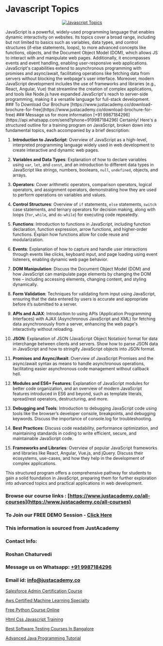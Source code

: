 # Javascript Topics

<p align="center">
  <a href="https://justacademy.co/course-detail/javascript-training">
    <img src="https://justacademy.co/storage2/course_image/1676636853_course_image.webp" alt="Javascript Topics">
  </a>
</p>
JavaScript is a powerful, widely-used programming language that enables dynamic interactivity on websites. Its topics cover a broad range, including but not limited to basics such as variables, data types, and control structures (if-else statements, loops), to more advanced concepts like functions, objects, and the Document Object Model (DOM), which allows JS to interact with and manipulate web pages. Additionally, it encompasses events and event handling, enabling user-responsive web applications. JavaScript's capabilities extend to asynchronous programming with promises and async/await, facilitating operations like fetching data from servers without blocking the webpage's user interface. Moreover, modern JavaScript development includes the use of frameworks and libraries (e.g., React, Angular, Vue) that streamline the creation of complex applications, and tools like Node.js have expanded JavaScript's reach to server-side programming, making it a versatile language for full-stack development.
### To Download Our Brochure [https://www.justacademy.co/download-brochure-for-free](https://www.justacademy.co/download-brochure-for-free)
### Message us for more information [+91 9987184296](https://api.whatsapp.com/send?phone=919987184296)
Certainly! Here's a structured outline for a training program on JavaScript, broken down into fundamental topics, each accompanied by a brief description:

1) **Introduction to JavaScript**: Overview of JavaScript as a high-level, interpreted programming language widely used in web development to create interactive and dynamic web pages.

2) **Variables and Data Types**: Explanation of how to declare variables using `var`, `let`, and `const`, and an introduction to different data types in JavaScript like strings, numbers, booleans, `null`, `undefined`, objects, and arrays.

3) **Operators**: Cover arithmetic operators, comparison operators, logical operators, and assignment operators, demonstrating how they are used to perform operations on variables and values.

4) **Control Structures**: Overview of `if` statements, `else` statements, `switch` case statements, and ternary operators for decision making, along with loops (`for`, `while`, and `do-while`) for executing code repeatedly.

5) **Functions**: Introduction to functions in JavaScript, including function declaration, function expression, arrow functions, and higher-order functions. Explain how functions allow for code reuse and modularization.

6) **Events**: Explanation of how to capture and handle user interactions through events like clicks, keyboard input, and page loading using event listeners, enabling dynamic web page behavior.

7) **DOM Manipulation**: Discuss the Document Object Model (DOM) and how JavaScript can manipulate page elements by changing the DOM tree – including accessing elements, changing content, and styling dynamically.

8) **Form Validation**: Techniques for validating form input using JavaScript, ensuring that the data entered by users is accurate and appropriate before it’s submitted to a server.

9) **APIs and AJAX**: Introduction to using APIs (Application Programming Interfaces) with AJAX (Asynchronous JavaScript and XML) for fetching data asynchronously from a server, enhancing the web page's interactivity without reloading.

10) **JSON**: Explanation of JSON (JavaScript Object Notation) format for data interchange between clients and servers. Show how to parse JSON data in JavaScript and how to stringify JavaScript objects into JSON format.

11) **Promises and Async/Await**: Overview of JavaScript Promises and the async/await syntax as means to handle asynchronous operations, facilitating easier asynchronous code management without callback hell.

12) **Modules and ES6+ Features**: Explanation of JavaScript modules for better code organization, and an overview of modern JavaScript features introduced in ES6 and beyond, such as template literals, spread/rest operators, destructuring, and more.

13) **Debugging and Tools**: Introduction to debugging JavaScript code using tools like the browser’s developer console, breakpoints, and debugging keywords. Discuss the importance of console.log for troubleshooting.

14) **Best Practices**: Discuss code readability, performance optimization, and maintaining standards in coding to write efficient, secure, and maintainable JavaScript code.

15) **Frameworks and Libraries**: Overview of popular JavaScript frameworks and libraries like React, Angular, Vue.js, and jQuery. Discuss their ecosystems, use-cases, and how they help in the development of complex applications.

This structured program offers a comprehensive pathway for students to gain a solid foundation in JavaScript, preparing them for further exploration into advanced topics and practical applications in web development.

### Browse our course links : [https://www.justacademy.co/all-courses](https://www.justacademy.co/all-courses) 
### To Join our FREE DEMO Session - [Click Here](https://www.justacademy.co/register-for-course-demo)


### This information is sourced from JustAcademy
### Contact Info:
### Roshan Chaturvedi
### Message us on Whatsapp: [+91 9987184296](https://api.whatsapp.com/send?phone=919987184296)
### Email id: [info@justacademy.co](mailto:info@justacademy.co)
                
[Salesforce Admin Certification Course](https://www.linkedin.com/pulse/salesforce-admin-certification-course-justacademy-chicago-ymeef?trackingId=d5CBtJN6FUsgeq%2FMgXxRxQ%3D%3D&lipi=urn%3Ali%3Apage%3Ad_flagship3_company_admin%3BJKbgFmdjTiWIqbluH0xCXQ%3D%3D)

[Aws Certified Machine Learning Specialty](https://www.linkedin.com/pulse/aws-certified-machine-learning-specialty-justacademy-thane-96k9c?trackingId=JnpaTHajzmjiggSnFpygcQ%3D%3D&lipi=urn%3Ali%3Apage%3Ad_flagship3_company_admin%3B5LFFxHfxSIO4W925HATEJA%3D%3D)

[Free Python Course Online](https://medium.com/@surajvaishnav5015/free-python-course-online-7df8327165d7)

[Html Css Javascript Training](https://medium.com/@surajvaishnav5015/html-css-javascript-training-8919f7fb38b8)

[Best Software Testing Courses In Bangalore](https://justacademyin.github.io/justacademy/best-software-testing-courses-in-bangalore)

[Advanced Java Programming Tutorial](https://justacademyin.github.io/justacademy/advanced-java-programming-tutorial)

